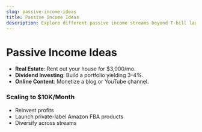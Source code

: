 ```yaml
---
slug: passive-income-ideas
title: Passive Income Ideas
description: Explore different passive income streams beyond T-bill ladders.
---
```


# Passive Income Ideas

- **Real Estate**: Rent out your house for $3,000/mo.  
- **Dividend Investing**: Build a portfolio yielding 3–4%.  
- **Online Content**: Monetize a blog or YouTube channel.  

<AdInline />

### Scaling to $10K/Month

- Reinvest profits  
- Launch private-label Amazon FBA products  
- Diversify across streams  
